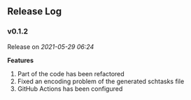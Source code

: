 ## Release Log

### **v0.1.2**

Release on *2021-05-29 06:24*

**Features**

1. Part of the code has been refactored
2. Fixed an encoding problem of the generated schtasks file
3. GitHub Actions has been configured
